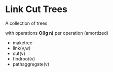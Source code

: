 # Link Cut Trees

A collection of trees

with operations **O(lg n)** per operation (amortized)
- maketree
- link(v,w)
- cut(v)
- findroot(v)
- pathaggregate(v)



